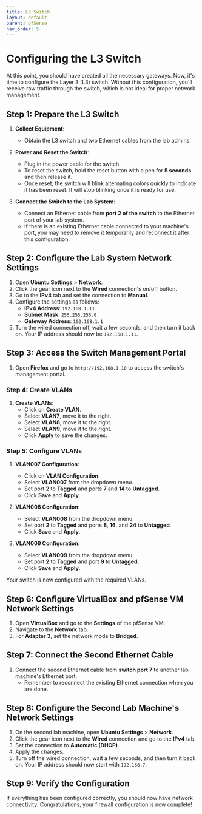 ```yaml
---
title: L3 Switch
layout: default
parent: pfSense 
nav_order: 5 
---
```

# Configuring the L3 Switch

At this point, you should have created all the necessary gateways. Now, it's time to configure the Layer 3 (L3) switch. Without this configuration, you'll receive raw traffic through the switch, which is not ideal for proper network management.

## Step 1: Prepare the L3 Switch

1. **Collect Equipment**:
   - Obtain the L3 switch and two Ethernet cables from the lab admins.

2. **Power and Reset the Switch**:
   - Plug in the power cable for the switch.
   - To reset the switch, hold the reset button with a pen for **5 seconds** and then release it.
   - Once reset, the switch will blink alternating colors quickly to indicate it has been reset. It will stop blinking once it is ready for use.

3. **Connect the Switch to the Lab System**:
   - Connect an Ethernet cable from **port 2 of the switch** to the Ethernet port of your lab system.
   - If there is an existing Ethernet cable connected to your machine's port, you may need to remove it temporarily and reconnect it after this configuration.

## Step 2: Configure the Lab System Network Settings

1. Open **Ubuntu Settings** > **Network**.
2. Click the gear icon next to the **Wired** connection's on/off button.
3. Go to the **IPv4** tab and set the connection to **Manual**.
4. Configure the settings as follows:
   - **IPv4 Address**: `192.168.1.11`
   - **Subnet Mask**: `255.255.255.0`
   - **Gateway Address**: `192.168.1.1`
5. Turn the wired connection off, wait a few seconds, and then turn it back on. Your IP address should now be `192.168.1.11`.

## Step 3: Access the Switch Management Portal

1. Open **Firefox** and go to `http://192.168.1.10` to access the switch's management portal.
   
### Step 4: Create VLANs

1. **Create VLANs**:
   - Click on **Create VLAN**.
   - Select **VLAN7**, move it to the right.
   - Select **VLAN8**, move it to the right.
   - Select **VLAN9**, move it to the right.
   - Click **Apply** to save the changes.

### Step 5: Configure VLANs

1. **VLAN007 Configuration**:
   - Click on **VLAN Configuration**.
   - Select **VLAN007** from the dropdown menu.
   - Set port **2** to **Tagged** and ports **7** and **14** to **Untagged**.
   - Click **Save** and **Apply**.

2. **VLAN008 Configuration**:
   - Select **VLAN008** from the dropdown menu.
   - Set port **2** to **Tagged** and ports **8**, **16**, and **24** to **Untagged**.
   - Click **Save** and **Apply**.

3. **VLAN009 Configuration**:
   - Select **VLAN009** from the dropdown menu.
   - Set port **2** to **Tagged** and port **9** to **Untagged**.
   - Click **Save** and **Apply**.

Your switch is now configured with the required VLANs.

## Step 6: Configure VirtualBox and pfSense VM Network Settings

1. Open **VirtualBox** and go to the **Settings** of the pfSense VM.
2. Navigate to the **Network** tab.
3. For **Adapter 3**, set the network mode to **Bridged**.

## Step 7: Connect the Second Ethernet Cable

1. Connect the second Ethernet cable from **switch port 7** to another lab machine's Ethernet port.
   - Remember to reconnect the existing Ethernet connection when you are done.

## Step 8: Configure the Second Lab Machine's Network Settings

1. On the second lab machine, open **Ubuntu Settings** > **Network**.
2. Click the gear icon next to the **Wired** connection and go to the **IPv4** tab.
3. Set the connection to **Automatic (DHCP)**.
4. Apply the changes.
5. Turn off the wired connection, wait a few seconds, and then turn it back on. Your IP address should now start with `192.168.7`.

## Step 9: Verify the Configuration

If everything has been configured correctly, you should now have network connectivity. Congratulations, your firewall configuration is now complete!


